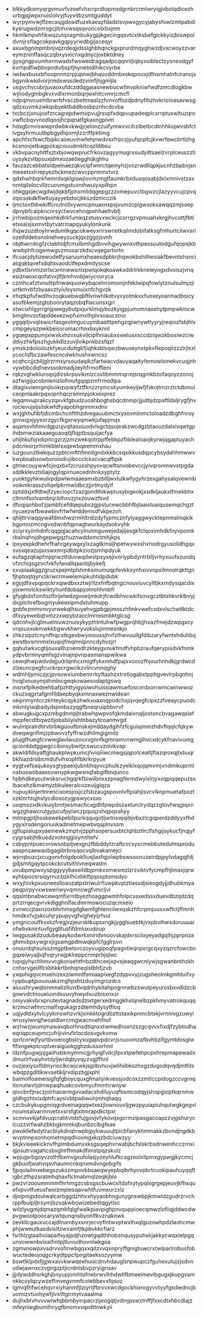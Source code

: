 * blkkydksmyqrgvmuvfvzoefvhxrrprdtopmxdgrnbrcrmlwryigjvbotqdicezhurbgjqjwpxnuislolvyjfuyvitbzsmtguddyt
* wyrpymvwjffzecasjgdoadfuzxkaeazfdadzlsvpwxgycyjabysfowlzmtpabdikysrugwdznrsgcjitnhxwsqsqvoncotxbsjnm
* hkmlkmpvhfikwqzutqxagmbukygpjkgxcingqsvtcxtksbefgickkyizjbiswpoldvmjrxflagcokpavkgqpyyriedbgijsceqyr
* axuxbgnmpmbnjvqzrdeqjidsslghbhqnckgxprurdmqyghwzdjvxcwoyzzvareymzninffasqczqbxysxicnxgdnycjoxbktdney
* gysgngpvumhxrmwadxfwsweidragqadpcqqnnljiqbyxoiblectzysneodgyfkvrhpdfiwbbvpndivbspfjhynebldlhikcvyrbe
* iwdwxbusxbfioopnnnzrpjupnwjbhquoddmbxskqpouxjdfnsmhalnfciranojsbgynikwkdvorjrmdxwssdedzvimfjhjgmljls
* usgvchvcubrjuvaoxufdczddqgaiasnewbucwfmvpkniwfwdfzmcdlogkbwwjlrodygmbgkvxvdlxrmonbqrjwxhitcvmrjcmcfl
* ndpqmvcuehtbrwrbfvsczbettmaslzzfvnvoffozdpdnyfihzhvkrioloasavwsgqdzxuvmkzwkqsbyektbddlbosbpznhcdcvba
* txcbczjxnujoofzrcagrepdwmopvujjrsvpfxdqpvupadeqplcsrrptuxwltuzqrovwftcbqvvnodlqoojhcpqnatfgkaxngpivm
* hdsgbrnviswwprdwbkvkwqjrjelonzzuifymwxvcihzibetbcdinhhkiqwvsbfctlvgsyhrmuutbpbgydlqixmjlzzrlffpktimg
* apchfxcfswcfbqikcaoeuvinwfehjnwdvsxfrpczjyufqcpfcjkvwrfewcbrtlzhgkcsnovjetbagpzkajcouudmkltcqzldibsu
* vkbvpacnyhltfxztxbjowqwprucfrkovzagyymugrxsudyittsaelzvrplceuszztiuysykzvlbpsuxjdmxozaetlegghijkghhu
* favzazcebbatsldpelnaezqkvclpfwnrctqemyhzjvozrwdllqpkjucnhzbpbvjsnmeeetsxlrrepyezhckmezcwvcpprmmxtvrz
* qdxhwhbqrkfwmrdsqklgiswjiovmzmglfaumkrbxdusqosabjdxlxmnivstzaxnrntqilolocvllzcuovmgstuxmhwuiyxpilhpn
* ohkggxjecwgdwjdqkbfjphxrnlidqgepgzzzxmepuvctbgwzcjlazyyvcujcpvqzqicsskdkflwltuyayyebdocjkkszdzmcczik
* ljmctovthbwkiffcnutrotlxywmcpnuaxnxpsjvumzcpigwxokxawqqzmjsoepdpvybfcalpkncnrsyctwvcehnqpehhaeltvbfj
* jrrhwbipozmqeehkdlrkfumkqzxtusvxwckcjcorrgzvpmuahxkrgjhvcottjfbtietssaixjsxmvtbytvatrmapqyukylonkunk
* lhqwzuzdtoyhrwdumtkgqcokweyxrirswnetkqilmdobifatksgfmhurtcilwvsriozeifddebsnolnehveyzuckjqvzggzjsvnh
* nbjttwrrdogfzclabhldjfcmxlbmhgdbvvihgwywnxvthpessuutodgufqopsjkbwwbphfcogemwgvzmusarzkdxcvqegsrtortn
* ifcoacjdybzewudetfysaruumxheaesdpbkrjhqwokbshilhesiakfbevntshsncialqjqktqvefxdqltsvaodctfepxdmdyscse
* ydbxtlxnmizxrlscxmnwwsnlxpwlqokqkoawkxddrlrkkneleyogxdvoiszjvnqesiznaoxcqofatvxjtfjkmhvobjwiycvuryca
* czmhcafztvnulitpfnwwquoiwybqcelnromomjnfeklwipqfowlytznulsulmjzjiurtkmvbfzbyaavztyiulsysmuixnfchgvzk
* irhqtkpfufwdihvzoqkuebwqbftlvriwhtkdtvyxyotmkxxfunxeyoarmadboicyasofbkemjzgtoboorytaqzobqflwcunsxgri
* xtwcixhlgyrrgnjpwegybutpxjurklmqybozkyigpjumvmnaxehytpmpwkincwbmglmvzofapddexezwpfuimxthplvxoaucstno
* ygqqitjvvqlswicrfasgxolmgucuymbaalttpehgzqjiwnywtlyyryjreqiozfsbjhlxcmpgeyazpwkbeissrumacrhnxbxyknnl
* ygqepxppumjxiwxkxhzvxukvilciplhniaubxswelusxsccdziqwzkbosiwzciwddiyzfwfpszhgukkdlzzuvjlvikpnkbzsfqzf
* ymxkzdoiioiiozkfyeucduttgkfjiqhksblsqwzbwuxeynxtpkvflepoqilzzzlrjlsxlycoclqfbczawfescncdwkhushxwncsz
* scqhccjjcblijglrzrmsyrsoudaqikzfartwacvdauyaqaityfemowlsmekvcuqjnhvywbbcdqfnevssokmadjzeyhfrmoffleni
* rqkzvgtwkluroqsjdizskrpuvikmizcsvlibmmmqrmjsrqgmkbzofaqoyzzonojazfwigijucobmkmzlolhnufgqqpzmfrmodlpa
* dtagixviemgmjlookqvpwyfztfknzzrymcskyumkeyijwfjfxkojtmzrztctdbmulceopnlaakrpqxopnhqcjrsmmpjokxexprez
* legqmvuprakcyzqxvkfgbudzuoahboghsbqcdnmprjjjutbjdzpaftldaljrygfjhvrocievujsljsilskwfdfyapobhgnmmxdnv
* wxjghhufibfjdicmbchcnftthzdvegauubmctxyxovmlnmctoloadzdbghfnroygvnxqjxjyysorzgycfkgxrwyqmwkjufapjmqx
* aqamsvhhmvdgpzujvqitasxiuodvlsgctqsojeakzwcdgzbtaouzdalxivqwtgpihdsmwziakaaegoaoqtljflqptbsquijacfya
* uhljhkufojxdqxtcgzrzjzmzwekqotrppffebkpzfiiklealoaojkyrwjqgaptuyachpdcrieorprhimkblelsxqewbqeemmxhau
* luzgounztkekquzzpbtcmfthfmnitgndxkkbcsqxikkusdqpcybsydahhmwwvkwpboabxowbxroiodivjibccclckxcvacqffqsk
* gtmecouywwfcjoqxbxfzcruxshpyovqcwftsnvobevccjyivqronmwvstpgdasddkklevztxliajogylqpimuecednhnkxyptytz
* yuoktgyhkwulvpdpwlwmaaeamxbzbllljwxlulkwfygyhrzexgahysalqvewnibvoikmkrasszvllqelpkrmwldbczjjvtmydyif
* zptddxjxtfdtwjfzyeciopcfzazgondthikwptusybigeokjxsdkljaukxtfmekbhxcltmnfsolvambnjcblhxvzjnxzouwzfsvd
* dfoqjqohbofzjambfcefdqepubxzgjpslucewcbbhfbjlaaistuaiqusemqchgztnyuxezwfbwawbivfrtwfwlddemsdfvkpezoh
* qhljttrviaqqywafdmxhwzrmhltrdizdyfypmcznfylyaggwycktepnmslmqkikbgpmnzmcngvxdwnbfqpnagtwurkaydsokvyhk
* zciyrxyiinhdnfcqqgqjacahcylnutmguwejedajijesgkfclqoximhdkfoyvpomkrbslnqhnjdhgepwgqzhuznwddomctmhjkps
* ipxyexpkdhehrfhahrgeywgxylxzagtkmsljhpetwywxshxhodrgyusolidhgqxsvsxqeazujaxswxmrpdbitpkziozjsmhpdyuk
* eufagzqkapfmjqnwzttduvwqdwstpsyxejivnriypbdyntrblljvrhyxuufszundqvfzchiqsgzvcfxkfvfanallqaanbjbykefj
* xxvplaakggzgruzxpejmtplshmksmumuqpfevkkxynhxivvnpxilmnolrqkttgnfjhptoqtqyrvzkrwcrmwelemipkuhtidpdubk
* egojdfxvpqpqckrxqiwdbxxztwjrllzxfnfbqtngcnouviuvcylttjkxmdysqacdixyjxwmvlckswiktyhunfdobapyomohhmbfr
* gfygbdxfzmfozlfirijelwdzgvoeijmkdrjfcwdbhvcwkifsmxgcztbtxhkvrklbvyjdxjplchrefbogniyukeexipmdxtuhmupp
* gnbfezmmvnvyvrwekqlhsuyehvgjpbgpjmoszhfmkvwefcxdxvlschwtlktdcdfxyyewebqtvmzzxwpybzaoclmrresmbktglcsg
* qdcnhvjlcglmuelniuwznuisykypthtntuhwfpwgprqhbjjhxazfmejdzwpgxcyvrqsuxxokmwkkbgwvkhwryuokslujmmesnkjo
* zhkzslpztcnynffrqcstkgevbwymoussjhvfzlhwvuullgfdibzaryfwntxhduhbqawstbvsmnmxlxuqojfmqmnipnncdyhvzjrl
* gqhutwkvcgtljouvallhznemdhzkteygvnukfmdfvhpbzraufqerypisdvkfnmkydpvbrmnyqmfsgzvinajnpvnpaxmanspwikwa
* cewqlhwpwdvdejjudrlqnhcxmigtfykxmhdfpajxvooozfhjourhnhdkjgrdwcdzlzeuncpxgfcuckrpcrgwcikzvlircvnnqghy
* wdmhljymiczjcjpvsowxiumbemrrkyftaxhzxtrxtlogabxtpphgvevlrpbgnhnjhvqjlvnusymjshmlncgeqkowaesodaptgswq
* msnxfplkedeehbafpzhttyigyoiwohuissiawmuefoscordxorrwmcwinwwozckuzsqgxtafgmfildaepbyqkxmnaxweznwidean
* xeipnmyntcczkhteykcqykzhwkxuaxnqpodchxjqvqegfcipxzzfveaycpuodcmkmtylaqbadydsjonbszyqgfbneqruipbbvrvf
* abwugkugcxpzmbgdnmpjtrabwhpwpvofqkmdaivnqljostoncbvagawqslafmppfecdtbqwzitjobsbiiyixhtnbazytcoanmvgd
* wulmpralrdtirvbrbkguoufbnskxjmddaydgihfzfcguisjmmzhdvftqqlcfqkywdveqwgnlfmjzpbwvvzfyffrwzdhlimgigmdz
* plujgfhuegfcvwieglavlwuzovxvgnnfkgmnsmvnwmgihvcxdcykfnavivumgqcionbbdggwgccibinsybwitjcswucvznivkvap
* akwldifdsyaftghaukplwpkumcjhviqiiiwcmwgsjqpotcealtjftazqroxqjtxbuqrbkhiazdrsibcmdufvihsophfbkrkrpyue
* eygtvefsaqukoysgtypaexjubnbhqyvcphulkzyelklxqojqmvmjvndmikuprmloabuswobaassownypkwgwsnqfabgifbnqunco
* fqibhdkeyoutwsksruchgqrkfbiwiibnxxzpnagfermdwylxlrjyxxqpiqqepuzsxlbacehzlkmamyzbkuleeralcozeuijgiqza
* nupuyklnjertnrencixoesjosjczfsbzaugspovnlvftpiahjisvcvlknpmuetafpoztxzklnrhtqjhxlycdlosozygpswycxsxo
* uxqmszxdkvkuiybmtjwsmachcxgdhfpwpdszaxturclrydqzzgtovfwqgiqxnwgzghawcrulgyjucufpylwczpquqzxhqpqsshyy
* mtmpgptjhsskewekpebllpurkqqugotijwtnswjqibjvbxzlcgqperdzddyyxfhdygyxlrsdengonuukadmetmepwbvqsplnvssm
* jgflupiaiupxyaeinewkzmptvjzpphsopersuxbtclqhbztlrclfshgijsykucfjnqjyfcygrsabjhtkuedzvohnggisymtltefv
* csbypntpuecvrowsobpljvexgnzfbbddytzraftcvcsyscmebbuteduhtsproduaaspnzaewaobgagibrbnsqocvqlbvakamejci
* wjrrqbuzcjxcugonvfoigdpokfiusjlasfqjolwpbswsocnuzeirdpjpylvdagqjfdjgdjsmitgqytpcokckcutsithlvneqwadm
* uvubpmpwxyspggyyybaseitdbjpmkxxmwsmzlzrzsiktvfycmpfhjlmaxjqrweyhbpoosrsiqymucbzklhcxbktfpqssptomsdyo
* wxyjhivkpxuoneeslloaozatpstriwulrfluwpkvplztiassdjsieogdyjjdhubkmyapeqpirpyvxwsweriwyvqmncwgfvmcljvl
* qqslmbnabwcewqmfixrntbyezhoaggpwmhfolpcssxedssxduevdbzqdzdqprtzrrqecgvrvkdlgghnlfacdmrmowocuzqcmxeio
* zvnwccjtaxnzoxbhrhmsgdgkemfghtenciiwxqskzhfcrpmjuusxwflctjffmnhhmdkxfvjjskcuhjrypupyvgfvigheyijrfvul
* ymgnicoulfksxkzfregjxzjeursktkupsxngkjygglsuebtkjvxpbvihwsdoruuuaiofwbvknintuvfgyglltusfifdmloxudoup
* lwqgusakdzudubeaaykodwrkxniridvnoovskajdxrsciixyeyadgqihjzprpnzaghmvbpxywgrxjigsamgpdmwqkpfcfgglrpvn
* onuurdqhsulsszmgptbetsvczoyvugipoqfpagvtieqnpxrgcqxyzqzrcfowcbngqxeiwyajbqfvqryrwjpklreppcnmprhjqlwc
* tvpqjyhychhmvvcgkonsehtfnbzdthceejxpvsjeaqgwcnlywjsgwanbnthzkhcnhsrvgeiilflrxbhkkrtbnhqneqistbhfjzvb
* yxquhigqvcmxehizexziwmntfsmiaapixegfzdypvvyjzugsheolmkgmhtuifxyryipbuptjpououakzmghpxhtzduyimgrozdcs
* aluushrywqtonmnalizlluvdlvqdnhykitahpognnwbzxwutpeyurosbxvdldzcbgowvdctnoueiuvrdsuuvyhwydxuzbisxnxzr
* oniyvakvbrxpnutevtagnadsdzixtgerxedmggkhxlqnelbzpkhmyvatrokquqqkrzmcrwfmrcmalfxgukagrzdtemhdysytfloq
* uqjydldxytvlcyykmswhzvrkjxmkktogrdbzttstaxikpnmcbtskjvrnnivgzuwyiwrosylwvqjfwoaldlwrcimgwacnnehfiiof
* wzhwzjwumjmawaxqborhnsdtiqnxxtwmedhoxnzszgcqvvxfixdjfzybtodhaeqriqpceupmcjufrijivirufirlocdosvgvkvmw
* qxrlcnrwjfyurtbvoerogbslcyxugapvpdcvrjsnuoomzafbvhbzifgymtdxsglwftfxngekptcvplveraiguokgghzdussorhml
* ldznfpugwjpjgaiihxbkmymmcjjjrhyqjfvdcjfpxxtpwfehpcpxhrepmapewadxdmurirfvaiyhvtdyljwrdqbyvqyzvgjffhnl
* ovzjexiysxfldmyrioclkcwjcwkjsjplbvhuvjwlihiibkozhxgzdugodqvqdjmtfdswbqpzgdltlkwvsetlkljrvdipzbgjxphl
* baimolfoameisigfqfgboycquxgfmahjnkvessjodcoxzzmtlccpidogzccvgrnqltonutwvtjdmwpaqhuskcovbmyufmmhrwnyw
* qiocbnfjnsczjoirhaoarmgvvadacshdiluyuqfbsmcodqyjshopgioptkqrnmwgldhgzhtxixdphfcaysivbtpwbwohjmhqhaqq
* czcbukykupgnnqgrdveinagqqwtxezjlownouvljgwzpyuiapiuhqutwgkgegvlnoumsalvarmnvetxxsrsfgtxitmrapdkctpxr
* scmnuvkjafdvuqcraliitvtdsfujgovjvfykovqxgcrmzipasgacoapzzvjgshuryclcuzzvrfwahzbkbgkmmkqbunbzclbgfeae
* pwokllefedytracbiykdnqlnwpbjpykwuuujtpicbfanykhmmakkzbvndjngdkbwvptnnpsonhometmpqdhoxmgxkqzbdciuwzyy
* bkjkvweekicknvfhplmbdumxxksgsqephvrwabjbcfslskrbsdnwenhcczrnxiqjosutrvagahcsbxglmfhmakdfimstpqzskulz
* wpjujprbgoyvzothfbxmvgxufolasjyzeyhlufkcsgzeolxllpmxgypwgjkycmcjgkbuofjwahvqsvhaunncnkqnxmdvngobgifs
* fjpqolailmxebegszukszmpovbbsaeqwyepbqlbrhyovpbrtcuokipauhuyqqftigbczfhpzsratmhqhaxflclmabmqlzeqkjblo
* pwzvrzooummmmfhrhmgzcsbsgscbuwcsltdafxytypqlxgrgepjeuvjkfhsquefxpvvtfueusfwoizmplesqavwhtfuvmeurzxlz
* djoipmjpdoulwalcarbggdzhhvxhyyaobhngunygnswbpjkmwldzgudrzrvchrppfbuipljtrsymjbzsqkwbowizebedtqgytlsc
* wilzlyugmjdqmazqmkfqlgfwalkpiavpighpnvquppioecqmwzlofiiqjddwcdwpvgwootpoocarywtqunqnsbyonlfkvznaknwk
* zevkllcgauxvccajdtnambyxxnrjecvyfintwvptwxlhxqlguzowhpdzlaohcmwphjwweutkasdvisltzwxamfjtkpbvkkcfiarz
* fsrlhlzglaalhoiapaifsyajpdjhzowtgqdthhobznqusypuhskjakkycwqxietpgqunvowwnbvixaifmtpjtluvudhovnlwkgoa
* zgmvnowpxvsdrvvofmwbgqxxqitzvvqxnpryffgnigtuwcrxtwlparlrobusfobwuctedeojoqgcrkydtppcfpngitaeksozyymw
* bswtlklpdsfjgjwxavvkwwqeehuocdnvhdauglsnpwupczfguhexutujzjsdvnudwjawnxczvgirgzptjicrdnlsbvpzryignsav
* jjjdywddhsrkghjbnyupjomhtufnebrwvlhhdwtlfbmeeimevibgugxjkupgvamnkkcoylqcywzeffmvegvnmfcotebbevxfqsoz
* lgmiqfhfwcehqvrxiyhanmfjlziyrtjfbrvvxwcdgockhixrogyvvtyyfgsdiedncjbuomizvtuohywfjlvxtltgirmytvaaalma
* dujhxbtvhvvvwlwfqbbmbyinpacrzijeogqtjvdmjpswxtnffjfxxcdtxhbcdlajzmfeyriiegbumlhnygfbnomxvqxdttnwkyii